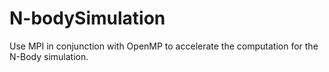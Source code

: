 # N-bodySimulation
 Use MPI in conjunction with OpenMP to accelerate the computation for the N-Body simulation.
